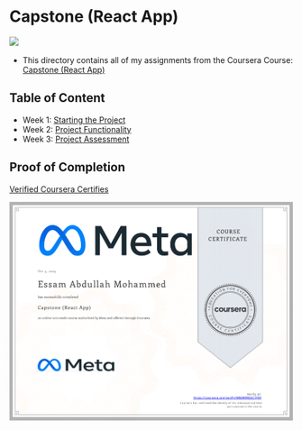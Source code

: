 # Capstone (React App)

<img src="../logo.avif">

- This directory contains all of my assignments from the Coursera Course: [Capstone (React App)](https://www.coursera.org/learn/capstone-react-app)

## Table of Content

  - Week 1: [Starting the Project](https://github.com/x39OME/Meta-React-Native-Specialization/tree/main/8%20-%20Capstone%20(React%20App)/Week%201)
  - Week 2: [Project Functionality](https://github.com/x39OME/Meta-React-Native-Specialization/tree/main/8%20-%20Capstone%20(React%20App)/Week%202)
  - Week 3: [Project Assessment](https://github.com/x39OME/Meta-React-Native-Specialization/tree/main/8%20-%20Capstone%20(React%20App)/Week%203)

## Proof of Completion

<a href="https://www.coursera.org/account/accomplishments/specialization/E77SE2GUEUFY"> Verified Coursera Certifies</a>

<img src="./certificate.png" alt="certificate">
